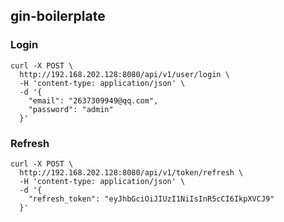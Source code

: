 ## gin-boilerplate

### Login

```shell
curl -X POST \
  http://192.168.202.128:8080/api/v1/user/login \
  -H 'content-type: application/json' \
  -d '{
    "email": "2637309949@qq.com",
    "password": "admin"
  }'
```

### Refresh

```shell
curl -X POST \
  http://192.168.202.128:8080/api/v1/token/refresh \
  -H 'content-type: application/json' \
  -d '{
    "refresh_token": "eyJhbGciOiJIUzI1NiIsInR5cCI6IkpXVCJ9"
  }'
```
